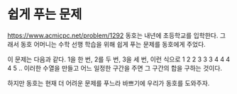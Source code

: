 # 쉽게 푸는 문제
https://www.acmicpc.net/problem/1292
동호는 내년에 초등학교를 입학한다. 그래서 동호 어머니는 수학 선행 학습을 위해 쉽게 푸는 문제를 동호에게 주었다.

이 문제는 다음과 같다. 1을 한 번, 2를 두 번, 3을 세 번, 이런 식으로 1 2 2 3 3 3 4 4 4 4 5 .. 이러한 수열을 만들고 어느 일정한 구간을 주면 그 구간의 합을 구하는 것이다.

하지만 동호는 현재 더 어려운 문제를 푸느라 바쁘기에 우리가 동호를 도와주자.
